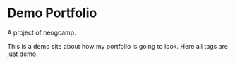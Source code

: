 # Demo Portfolio

A project of neogcamp.

This is a demo site about how my portfolio is going to look.
Here all tags are just demo.